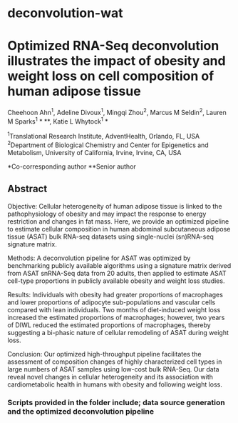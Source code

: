# deconvolution-wat
# Optimized RNA-Seq deconvolution illustrates the impact of obesity and weight loss on cell composition of human adipose tissue
 
Cheehoon Ahn<sup>1</sup>, Adeline Divoux<sup>1</sup>, Mingqi Zhou<sup>2</sup>, Marcus M Seldin<sup>2</sup>, Lauren M Sparks<sup>1</sup> * **, Katie L Whytock<sup>1</sup> * 

<sup>1</sup>Translational Research Institute, AdventHealth, Orlando, FL, USA 
<sup>2</sup>Department of Biological Chemistry and Center for Epigenetics and Metabolism, University of California, Irvine, Irvine, CA, USA 

*Co-corresponding author 
**Senior author 

## Abstract 
Objective: Cellular heterogeneity of human adipose tissue is linked to the pathophysiology of obesity and may impact the response to energy restriction and changes in fat mass. Here, we provide an optimized pipeline to estimate cellular composition in human abdominal subcutaneous adipose tissue (ASAT) bulk RNA-seq datasets using single-nuclei (sn)RNA-seq signature matrix. 

Methods: A deconvolution pipeline for ASAT was optimized by benchmarking publicly available algorithms using a signature matrix derived from ASAT snRNA-Seq data from 20 adults, then applied to estimate ASAT cell-type proportions in publicly available obesity and weight loss studies. 

Results: Individuals with obesity had greater proportions of macrophages and lower proportions of adipocyte sub-populations and vascular cells compared with lean individuals. Two months of diet-induced weight loss increased the estimated proportions of macrophages; however, two years of DIWL reduced the estimated proportions of macrophages, thereby suggesting a bi-phasic nature of cellular remodeling of ASAT during weight loss. 

Conclusion: Our optimized high-throughput pipeline facilitates the assessment of composition changes of highly characterized cell types in large numbers of ASAT samples using low-cost bulk RNA-Seq. Our data reveal novel changes in cellular heterogeneity and its association with cardiometabolic health in humans with obesity and following weight loss.


### Scripts provided in the folder include; data source generation and the optimized deconvolution pipeline
